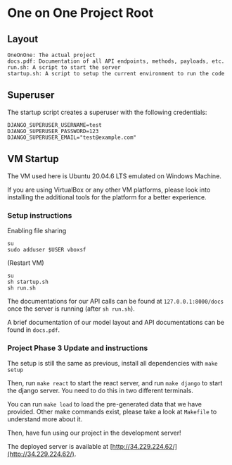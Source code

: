 # One on One Project Root

## Layout

```
OneOnOne: The actual project
docs.pdf: Documentation of all API endpoints, methods, payloads, etc.
run.sh: A script to start the server
startup.sh: A script to setup the current environment to run the code
```

## Superuser

The startup script creates a superuser with the following credentials: 

```
DJANGO_SUPERUSER_USERNAME=test
DJANGO_SUPERUSER_PASSWORD=123
DJANGO_SUPERUSER_EMAIL="test@example.com"
```

## VM Startup

The VM used here is Ubuntu 20.04.6 LTS emulated on Windows Machine. 

If you are using VirtualBox or any other VM platforms, please look into installing the additional tools for the platform for a better experience. 

### Setup instructions

Enabling file sharing
```
su
sudo adduser $USER vboxsf
```

(Restart VM)

```
su
sh startup.sh
sh run.sh
```

The documentations for our API calls can be found at `127.0.0.1:8000/docs` once the server is running (after `sh run.sh`). 

A brief documentation of our model layout and API documentations can be found in `docs.pdf`. 

### Project Phase 3 Update and instructions

The setup is still the same as previous, install all dependencies with `make setup`

Then, run `make react` to start the react server, and run `make django` to start the django server. You need to do this in two different terminals.

You can run `make load` to load the pre-generated data that we have provided. Other make commands exist, please take a look at `Makefile` to understand more about it. 

Then, have fun using our project in the development server! 

The deployed server is available at [http://34.229.224.62/](http://34.229.224.62/). 